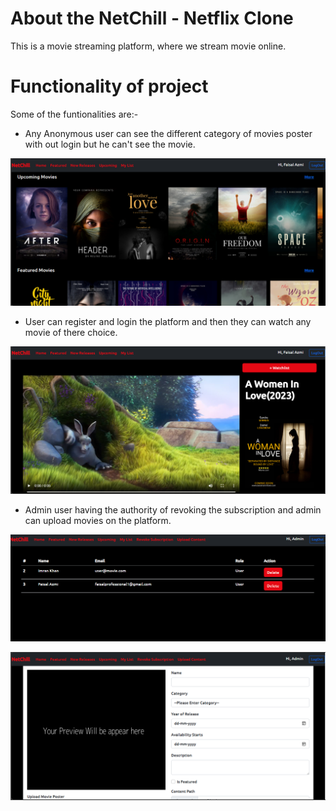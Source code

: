 # About the NetChill - Netflix Clone

This is a movie streaming platform, where we stream movie online.

# Functionality of project

Some of the funtionalities are:-

- Any Anonymous user can see the different category of movies poster with out login but he can't see the movie.

<img
  src="./screenshots/Home-Page-2.png"
  alt="Alt text"
  title="Optional title"
  style="display: inline-block; margin: 0 auto; max-width: 100%">

- User can register and login the platform and then they can watch any movie of there choice.

<img
  src="./screenshots/Movie-Detail.png"
  alt="Alt text"
  title="Optional title"
  style="display: inline-block; margin: 0 auto; max-width: 100%">

- Admin user having the authority of revoking the subscription and admin can upload movies on the platform.

<img
  src="./screenshots/Revoke-Subscription-Admin.png"
  alt="Alt text"
  title="Optional title"
  style="display: inline-block; margin: 0 auto; max-width: 100%">

<img
  src="./screenshots/Movie-Upload-Admin.png"
  alt="Alt text"
  title="Optional title"
  style="display: inline-block; margin: 0 auto; max-width: 100%">




